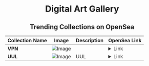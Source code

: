 <div align="center">

# Digital Art Gallery

## Trending Collections on OpenSea

| Collection Name                       | Image                                                                                     | Description                       | OpenSea Link                                                                                          |
|---------------------------------------|-------------------------------------------------------------------------------------------|-----------------------------------|--------------------------------------------------------------------------------------------------------|
| **VPN** | ![Image](https://i.seadn.io/s/raw/files/ee46b1a9eb12247084dcd5960a3785db.png?w=500&auto=format?w=200&auto=format) |  | <details><summary>Link</summary>[VPN](https://opensea.io/collection/vpn-12)</details> |
| **UUL** | ![Image](https://i.seadn.io/s/raw/files/98b011409dc663dd3a1170b89dbbeaca.jpg?w=500&auto=format?w=200&auto=format) | UUL | <details><summary>Link</summary>[UUL](https://opensea.io/collection/uul)</details> |

</div>